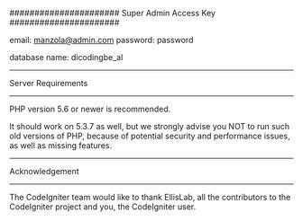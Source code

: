 ######################
Super Admin Access Key
######################

email: manzola@admin.com
password: password

database name: dicodingbe_al

*******************
Server Requirements
*******************

PHP version 5.6 or newer is recommended.

It should work on 5.3.7 as well, but we strongly advise you NOT to run
such old versions of PHP, because of potential security and performance
issues, as well as missing features.


***************
Acknowledgement
***************

The CodeIgniter team would like to thank EllisLab, all the
contributors to the CodeIgniter project and you, the CodeIgniter user.
